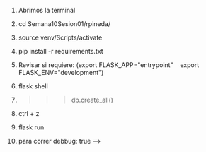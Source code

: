 1. Abrimos la terminal
2. cd Semana10Sesion01/rpineda/
3. source venv/Scripts/activate
4. pip install -r requirements.txt

5. Revisar si requiere: (export FLASK_APP="entrypoint"
      export FLASK_ENV="development")

6. flask shell
7. > > > db.create_all()
8. ctrl + z
9. flask run

10. para correr debbug: true -->
